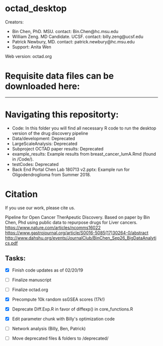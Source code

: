 # octad_desktop
Creators: 
<ul>
<li>Bin Chen, PhD. MSU. contact: Bin.Chen@hc.msu.edu</li>
<li>William Zeng. MD Candidate. UCSF. contact: billy.zeng@ucsf.edu</li>
<li>Patrick Newbury, MD. contact: patrick.newbury@hc.msu.edu</li>
<li>Support: Anita Wen</li>
</ul>

Web version: octad.org

# Requisite data files can be downloaded here:
***

# Navigating this repositorty:
<ul>
  <li>Code: In this folder you will find all necessary R code to run the desktop version of the drug discovery pipeline</li>
  <li>Data/development: Deprecated</li>
  <li>LargeScaleAnalysis: Deprecated</li>
  <li>Subproject OCTAD paper results: Deprecated</li>
  <li>example_results: Example results from breast_cancer_lumA.Rmd (found in /Code/).</li>
  <li>testCodes: Deprecated</li>
  <li>Back End Portal Chen Lab 180713 v2.pptx: Example run for Oligodendroglioma from Summer 2018.</li>
</ul>

# Citation
If you use our work, please cite us.

Pipeline for Open Cancer TherApeutic Discovery. Based on paper by Bin Chen, Phd using public data to repurpose drugs for Liver cancers.
https://www.nature.com/articles/ncomms16022
https://www.gastrojournal.org/article/S0016-5085(17)30264-0/abstract
http://www.dahshu.org/events/JournalClub/BinChen_Sep26_BigDataAnalytics.pdf


## Tasks:
- [x] Finish code updates as of 02/20/19
- [ ] Finalize manuscript
- [ ] Finalize octad.org
- [x] Precompute 10k random ssGSEA scores (17k!)
- [x] Deprecate Diff.Exp.R in favor of diffexp() in core_functions.R
- [x] Edit parameter chunk with Billy's optimization code
- [ ] Network analysis (Billy, Ben, Patrick)
- [ ] Move deprecated files & folders to /deprecated/



